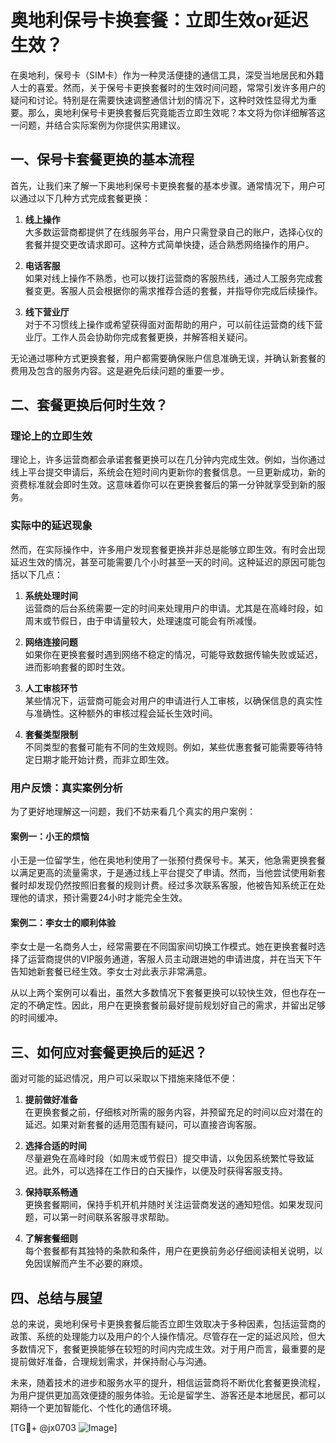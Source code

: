 # 奥地利保号卡换套餐：立即生效or延迟生效？

在奥地利，保号卡（SIM卡）作为一种灵活便捷的通信工具，深受当地居民和外籍人士的喜爱。然而，关于保号卡更换套餐时的生效时间问题，常常引发许多用户的疑问和讨论。特别是在需要快速调整通信计划的情况下，这种时效性显得尤为重要。那么，奥地利保号卡更换套餐后究竟能否立即生效呢？本文将为你详细解答这一问题，并结合实际案例为你提供实用建议。

## 一、保号卡套餐更换的基本流程

首先，让我们来了解一下奥地利保号卡更换套餐的基本步骤。通常情况下，用户可以通过以下几种方式完成套餐更换：

1. **线上操作**  
   大多数运营商都提供了在线服务平台，用户只需登录自己的账户，选择心仪的套餐并提交更改请求即可。这种方式简单快捷，适合熟悉网络操作的用户。

2. **电话客服**  
   如果对线上操作不熟悉，也可以拨打运营商的客服热线，通过人工服务完成套餐变更。客服人员会根据你的需求推荐合适的套餐，并指导你完成后续操作。

3. **线下营业厅**  
   对于不习惯线上操作或希望获得面对面帮助的用户，可以前往运营商的线下营业厅。工作人员会协助你完成套餐更换，并解答相关疑问。

无论通过哪种方式更换套餐，用户都需要确保账户信息准确无误，并确认新套餐的费用及包含的服务内容。这是避免后续问题的重要一步。

## 二、套餐更换后何时生效？

### 理论上的立即生效

理论上，许多运营商都会承诺套餐更换可以在几分钟内完成生效。例如，当你通过线上平台提交申请后，系统会在短时间内更新你的套餐信息。一旦更新成功，新的资费标准就会即时生效。这意味着你可以在更换套餐后的第一分钟就享受到新的服务。

### 实际中的延迟现象

然而，在实际操作中，许多用户发现套餐更换并非总是能够立即生效。有时会出现延迟生效的情况，甚至可能需要几个小时甚至一天的时间。这种延迟的原因可能包括以下几点：

1. **系统处理时间**  
   运营商的后台系统需要一定的时间来处理用户的申请。尤其是在高峰时段，如周末或节假日，由于申请量较大，处理速度可能会有所减慢。

2. **网络连接问题**  
   如果你在更换套餐时遇到网络不稳定的情况，可能导致数据传输失败或延迟，进而影响套餐的即时生效。

3. **人工审核环节**  
   某些情况下，运营商可能会对用户的申请进行人工审核，以确保信息的真实性与准确性。这种额外的审核过程会延长生效时间。

4. **套餐类型限制**  
   不同类型的套餐可能有不同的生效规则。例如，某些优惠套餐可能需要等待特定日期才能开始计费，而非立即生效。

### 用户反馈：真实案例分析

为了更好地理解这一问题，我们不妨来看几个真实的用户案例：

#### 案例一：小王的烦恼
小王是一位留学生，他在奥地利使用了一张预付费保号卡。某天，他急需更换套餐以满足更高的流量需求，于是通过线上平台提交了申请。然而，当他尝试使用新套餐时却发现仍然按照旧套餐的规则计费。经过多次联系客服，他被告知系统正在处理他的请求，预计需要24小时才能完全生效。

#### 案例二：李女士的顺利体验
李女士是一名商务人士，经常需要在不同国家间切换工作模式。她在更换套餐时选择了运营商提供的VIP服务通道，客服人员主动跟进她的申请进度，并在当天下午告知她新套餐已经生效。李女士对此表示非常满意。

从以上两个案例可以看出，虽然大多数情况下套餐更换可以较快生效，但也存在一定的不确定性。因此，用户在更换套餐前最好提前规划好自己的需求，并留出足够的时间缓冲。

## 三、如何应对套餐更换后的延迟？

面对可能的延迟情况，用户可以采取以下措施来降低不便：

1. **提前做好准备**  
   在更换套餐之前，仔细核对所需的服务内容，并预留充足的时间以应对潜在的延迟。如果对新套餐的适用范围有疑问，可以直接咨询客服。

2. **选择合适的时间**  
   尽量避免在高峰时段（如周末或节假日）提交申请，以免因系统繁忙导致延迟。此外，可以选择在工作日的白天操作，以便及时获得客服支持。

3. **保持联系畅通**  
   更换套餐期间，保持手机开机并随时关注运营商发送的通知短信。如果发现问题，可以第一时间联系客服寻求帮助。

4. **了解套餐细则**  
   每个套餐都有其独特的条款和条件，用户在更换前务必仔细阅读相关说明，以免因误解而产生不必要的麻烦。

## 四、总结与展望

总的来说，奥地利保号卡更换套餐后能否立即生效取决于多种因素，包括运营商的政策、系统的处理能力以及用户的个人操作情况。尽管存在一定的延迟风险，但大多数情况下，套餐更换能够在较短的时间内完成生效。对于用户而言，最重要的是提前做好准备，合理规划需求，并保持耐心与沟通。

未来，随着技术的进步和服务水平的提升，相信运营商将不断优化套餐更换流程，为用户提供更加高效便捷的服务体验。无论是留学生、游客还是本地居民，都可以期待一个更加智能化、个性化的通信环境。

[TG💪+ @jx0703 ![Image](https://github.com/user-attachments/assets/dbca1d08-cadb-493c-b0ec-ad6f7a83f270)]